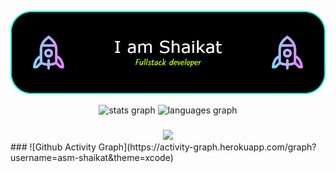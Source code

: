 ![Header](./cover.png)

<div align="center">
  <img src="https://github-readme-stats.vercel.app/api?hide_title=false&hide_rank=false&show_icons=true&include_all_commits=true&count_private=true&disable_animations=false&theme=dracula&locale=en&hide_border=false&username=asm-shaikat" height="150" alt="stats graph"  />
  <img src="https://github-readme-stats.vercel.app/api/top-langs?locale=en&hide_title=false&layout=compact&card_width=320&langs_count=5&theme=dracula&hide_border=false&username=asm-shaikat" height="150" alt="languages graph"  />
</div>


###
<div align="center">
  <img src="https://profile-counter.glitch.me/asm/count.svg?"  />
</div>
###
![Github Activity Graph](https://activity-graph.herokuapp.com/graph?username=asm-shaikat&theme=xcode)
